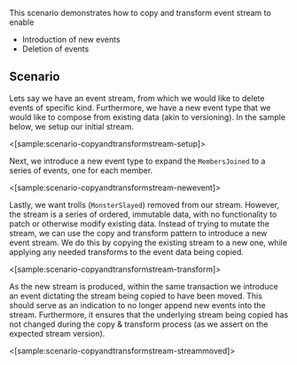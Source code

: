 <!--Title: Copy and transform stream-->

This scenario demonstrates how to copy and transform event stream to enable
* Introduction of new events
* Deletion of events


## Scenario

Lets say we have an event stream, from which we would like to delete events of specific kind. Furthermore, we have a new event type that we would like to compose from existing data (akin to versioning). In the sample below, we setup our initial stream.

<[sample:scenario-copyandtransformstream-setup]>

Next, we introduce a new event type to expand the `MembersJoined` to a series of events, one for each member.

<[sample:scenario-copyandtransformstream-newevent]>

Lastly, we want trolls (`MonsterSlayed`) removed from our stream. However, the stream is a series of ordered, immutable data, with no functionality to patch or otherwise modify existing data. Instead of trying to mutate the stream, we can use the copy and transform pattern to introduce a new event stream. We do this by copying the existing stream to a new one, while applying any needed transforms to the event data being copied.

<[sample:scenario-copyandtransformstream-transform]>

As the new stream is produced, within the same transaction we introduce an event dictating the stream being copied to have been moved. This should serve as an indication to no longer append new events into the stream. Furthermore, it ensures that the underlying stream being copied has not changed during the copy & transform process (as we assert on the expected stream version).

<[sample:scenario-copyandtransformstream-streammoved]>